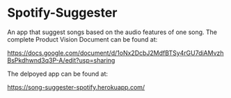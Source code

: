 # Spotify-Suggester
An app that suggest songs based on the audio features of one song.
The complete Product Vision Document can be found at:

https://docs.google.com/document/d/1oNx2DcbJ2MdfBTSy4rGU7diAMvzhBsPkdhwnd3q3P-A/edit?usp=sharing


The delpoyed app can be found at:

https://song-suggester-spotify.herokuapp.com/
